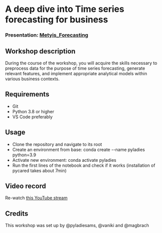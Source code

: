 
# A deep dive into Time series forecasting for business
### Presentation: [Metyis_Forecasting](workshop/Metyis_Forecasting.pdf)

## Workshop description
During the course of the workshop, you will acquire the skills necessary to preprocess data for the purpose of time series forecasting, generate relevant features, and implement appropriate analytical models within various business contexts.

## Requirements
* Git
* Python 3.8 or higher
* VS Code preferably

## Usage
* Clone the repository and navigate to its root
* Create an environment from base: conda create --name pyladies python=3.9
* Activate new environment: conda activate pyladies
* Run the first lines of the notebook and check if it works (installation of pycared takes about 7min)

## Video record
Re-watch [this YouTube stream](link)

## Credits
This workshop was set up by @pyladiesams, @vaniki and @magbrach
